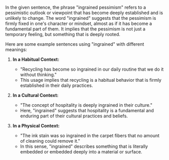 In the given sentence, the phrase "ingrained pessimism" refers to a pessimistic outlook or viewpoint that has become deeply established and is unlikely to change. The word "ingrained" suggests that the pessimism is firmly fixed in one's character or mindset, almost as if it has become a fundamental part of them. It implies that the pessimism is not just a temporary feeling, but something that is deeply rooted. 

Here are some example sentences using "ingrained" with different meanings:

1. **In a Habitual Context:**
   - "Recycling has become so ingrained in our daily routine that we do it without thinking."
   - This usage implies that recycling is a habitual behavior that is firmly established in their daily practices.

2. **In a Cultural Context:**
   - "The concept of hospitality is deeply ingrained in their culture."
   - Here, "ingrained" suggests that hospitality is a fundamental and enduring part of their cultural practices and beliefs.

3. **In a Physical Context:**
   - "The ink stain was so ingrained in the carpet fibers that no amount of cleaning could remove it."
   - In this sense, "ingrained" describes something that is literally embedded or embedded deeply into a material or surface.
